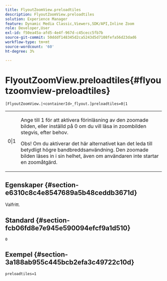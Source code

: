 ```yaml
---
title: FlyoutZoomView.preloadtiles
description: FlyoutZoomView.preloadtiles
solution: Experience Manager
feature: Dynamic Media Classic,Viewers,SDK/API,Inline Zoom
role: Developer,User
exl-id: f50ea45a-afd5-4e4f-967d-c45cecc5fb7b
source-git-commit: 50dddf148345d2ca5243d5d7108fefa56d23dad6
workflow-type: tm+mt
source-wordcount: '60'
ht-degree: 3%

---
```


# FlyoutZoomView.preloadtiles{#flyoutzoomview-preloadtiles}

`[FlyoutZoomView.|<containerId>_flyout.]preloadtiles=0|1`

<table id="table_8E44EC404A1A45C59EA1EF2766613930"> 
 <tbody> 
  <tr> 
   <td colname="col1"> <p> <span class="codeph"> 0|1 </span> </p> </td> 
   <td colname="col2"> <p> Ange till <span class="codeph"> 1</span> för att aktivera förinläsning av den zoomade bilden, eller inställd på <span class="codeph"> 0</span> om du vill läsa in zoombilden stegvis, efter behov. </p> <p> <p>Obs! Om du aktiverar det här alternativet kan det leda till betydligt högre bandbreddsanvändning. Den zoomade bilden läses in i sin helhet, även om användaren inte startar en zoomåtgärd. </p> </p> </td> 
  </tr> 
 </tbody> 
</table>

## Egenskaper {#section-e6310c8c4e8547689a5b48ceddb3671d}

Valfritt.

## Standard {#section-fcb06fd8e7e945e590094efcf9a1d510}

`0`

## Exempel {#section-3a188ab955c445bcb2efa3c49722c10d}

`preloadtiles=1`
